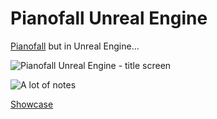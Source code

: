 # Pianofall Unreal Engine

[Pianofall](https://github.com/ste-art/Pianofall) but in Unreal Engine...

![Pianofall Unreal Engine - title screen](https://github.com/Nadwey/pianofall-unreal-engine/assets/81181783/b60998cc-6fd7-4cb8-8ae7-3932132751cf)

![A lot of notes](https://github.com/Nadwey/pianofall-unreal-engine/assets/81181783/c5c791cc-4c02-4e68-a0fb-e73df1e3e715)

[Showcase](https://www.youtube.com/watch?v=H7Ljd3_qltU)
